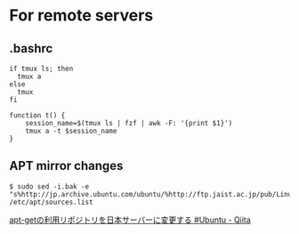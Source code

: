 # For remote servers

## .bashrc

```
if tmux ls; then
  tmux a
else
  tmux
fi
```

```
function t() {
    session_name=$(tmux ls | fzf | awk -F: '{print $1}')
    tmux a -t $session_name
}
```

## APT mirror changes

```
$ sudo sed -i.bak -e "s%http://jp.archive.ubuntu.com/ubuntu/%http://ftp.jaist.ac.jp/pub/Linux/ubuntu/%g" /etc/apt/sources.list
```

[apt-getの利用リポジトリを日本サーバーに変更する #Ubuntu - Qiita](https://qiita.com/fkshom/items/53de3a9b9278cd524099)

